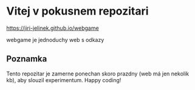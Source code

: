 
# Vitej v pokusnem repozitari

https://jiri-jelinek.github.io/webgame

webgame je jednoduchy web s odkazy

## Poznamka
Tento repozitar je zamerne ponechan skoro prazdny (web má jen nekolik kb), aby slouzil experimentum.
Happy coding!

